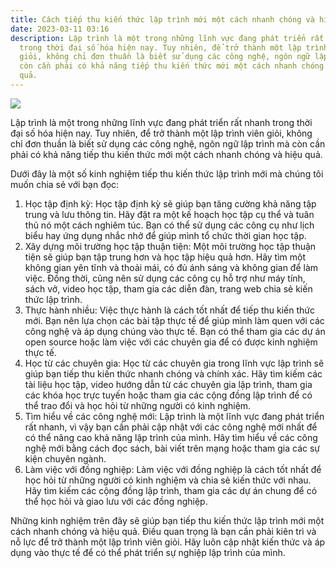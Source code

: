 ```yaml
---
title: Cách tiếp thu kiến thức lập trình mới một cách nhanh chóng và hiệu quả
date: 2023-03-11 03:16
description: Lập trình là một trong những lĩnh vực đang phát triển rất nhanh
  trong thời đại số hóa hiện nay. Tuy nhiên, để trở thành một lập trình viên
  giỏi, không chỉ đơn thuần là biết sử dụng các công nghệ, ngôn ngữ lập trình mà
  còn cần phải có khả năng tiếp thu kiến thức mới một cách nhanh chóng và hiệu
  quả.
---
```

<!--StartFragment-->

<!--StartFragment-->

![](https://webvocuc.com/blog/wp-content/uploads/2021/04/Cach-tu-hoc-lap-trinh-don-gian-ma-hieu-qua.jpg)

<!--EndFragment-->

Lập trình là một trong những lĩnh vực đang phát triển rất nhanh trong thời đại số hóa hiện nay. Tuy nhiên, để trở thành một lập trình viên giỏi, không chỉ đơn thuần là biết sử dụng các công nghệ, ngôn ngữ lập trình mà còn cần phải có khả năng tiếp thu kiến thức mới một cách nhanh chóng và hiệu quả.

Dưới đây là một số kinh nghiệm tiếp thu kiến thức lập trình mới mà chúng tôi muốn chia sẻ với bạn đọc:

1. Học tập định kỳ: Học tập định kỳ sẽ giúp bạn tăng cường khả năng tập trung và lưu thông tin. Hãy đặt ra một kế hoạch học tập cụ thể và tuân thủ nó một cách nghiêm túc. Bạn có thể sử dụng các công cụ như lịch biểu hay ứng dụng nhắc nhở để giúp mình tổ chức thời gian học tập.
2. Xây dựng môi trường học tập thuận tiện: Một môi trường học tập thuận tiện sẽ giúp bạn tập trung hơn và học tập hiệu quả hơn. Hãy tìm một không gian yên tĩnh và thoải mái, có đủ ánh sáng và không gian để làm việc. Đồng thời, cũng nên sử dụng các công cụ hỗ trợ như máy tính, sách vở, video học tập, tham gia các diễn đàn, trang web chia sẻ kiến thức lập trình.
3. Thực hành nhiều: Việc thực hành là cách tốt nhất để tiếp thu kiến thức mới. Bạn nên lựa chọn các bài tập thực tế để giúp mình làm quen với các công nghệ và áp dụng chúng vào thực tế. Bạn có thể tham gia các dự án open source hoặc làm việc với các chuyên gia để có được kinh nghiệm thực tế.
4. Học từ các chuyên gia: Học từ các chuyên gia trong lĩnh vực lập trình sẽ giúp bạn tiếp thu kiến thức nhanh chóng và chính xác. Hãy tìm kiếm các tài liệu học tập, video hướng dẫn từ các chuyên gia lập trình, tham gia các khóa học trực tuyến hoặc tham gia các cộng đồng lập trình để có thể trao đổi và học hỏi từ những người có kinh nghiệm. 
5. Tìm hiểu về các công nghệ mới: Lập trình là một lĩnh vực đang phát triển rất nhanh, vì vậy bạn cần phải cập nhật với các công nghệ mới nhất để có thể nâng cao khả năng lập trình của mình. Hãy tìm hiểu về các công nghệ mới bằng cách đọc sách, bài viết trên mạng hoặc tham gia các sự kiện chuyên ngành.
6. Làm việc với đồng nghiệp: Làm việc với đồng nghiệp là cách tốt nhất để học hỏi từ những người có kinh nghiệm và chia sẻ kiến thức với nhau. Hãy tìm kiếm các cộng đồng lập trình, tham gia các dự án chung để có thể học hỏi và giao lưu với các đồng nghiệp.

Những kinh nghiệm trên đây sẽ giúp bạn tiếp thu kiến thức lập trình mới một cách nhanh chóng và hiệu quả. Điều quan trọng là bạn cần phải kiên trì và nỗ lực để trở thành một lập trình viên giỏi. Hãy luôn cập nhật kiến thức và áp dụng vào thực tế để có thể phát triển sự nghiệp lập trình của mình.

<!--EndFragment-->